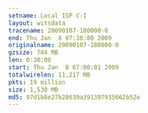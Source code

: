 ```yaml
---
setname: Local ISP C-I
layout: witsdata
tracename: 20090107-180000-0
end: Thu Jan  8 07:30:00 2009
originalname: 20090107-180000-0
gzsize: 784 MB
len: 0:30:00
start: Thu Jan  8 07:00:01 2009
totalwirelen: 11,217 MB
pkts: 19 million
size: 1,530 MB
md5: 97d1b8e27b28639a391397935662b52e
---
```

